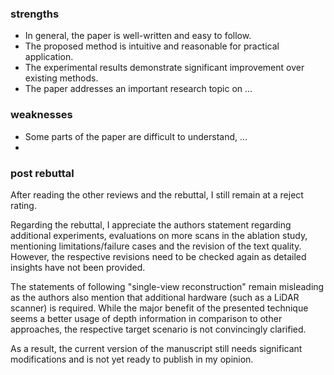 ### strengths

* In general, the paper is well-written and easy to follow.
* The proposed method is intuitive and reasonable for practical application.
* The experimental results demonstrate significant improvement over existing methods.
* The paper addresses an important research topic on ...



### weaknesses

* Some parts of the paper are difficult to understand, ...
* 



### post rebuttal

After reading the other reviews and the rebuttal, I still remain at a reject rating.

Regarding the rebuttal, I appreciate the authors statement regarding additional experiments, evaluations on more scans in the ablation study, mentioning limitations/failure cases and the revision of the text quality. However, the respective revisions need to be checked again as detailed insights have not been provided.

The statements of following "single-view reconstruction" remain misleading as the authors also mention that additional hardware (such as a LiDAR scanner) is required. While the major benefit of the presented technique seems a better usage of depth information in comparison to other approaches, the respective target scenario is not convincingly clarified.

As a result, the current version of the manuscript still needs significant modifications and is not yet ready to publish in my opinion.
